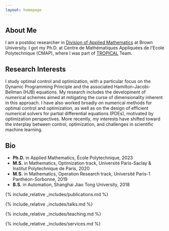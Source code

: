 ```yaml
---
layout: homepage
---
```


## About Me

I am a postdoc researcher in <a target="_blank" href="https://appliedmath.brown.edu/"><autocolor>Division of Applied Mathematics</autocolor></a> at Brown University. I got my Ph.D. at Centre de Mathématiques Appliquées de l'Ecole Polytechnique (CMAP), where I was part of <a target="_blank" href="https://team.inria.fr/tropical/"><autocolor>TROPICAL</autocolor></a> Team.


## Research Interests

I study optimal control and optimization, with a particular focus on the Dynamic Programming Principle and the associated Hamilton-Jacobi-Bellman (HJB) equations. 
My research includes the development of numerical schemes aimed at mitigating the curse of dimensionality inherent in this approach. 
I have also worked broadly on numerical methods for optimal control and optimization, as well as on the design of efficient numerical solvers for partial differential equations (PDEs), motivated by optimization perspectives.
More recently, my interests have shifted toward the interplay between control, optimization, and challenges in scientific machine learning.


## Bio

* **Ph.D.** in Applied Mathematics, École Polytechnique, 2023
* **M.S.** in Mathematics, Optimization track,  Université Paris-Saclay & Institut Polytechnique de Paris, 2020
* **M.S.** in Mathematics, Operation Research track,  Université Paris-1 Panthéon-Sorbonne, 2019
* **B.S.** in Automation, Shanghai Jiao Tong University, 2018



{% include_relative _includes/publications.md %}

{% include_relative _includes/talks.md %}

{% include_relative _includes/teaching.md %}

{% include_relative _includes/services.md %}
